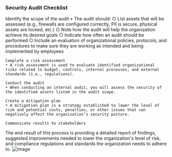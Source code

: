 <h3> Security Audit Checklist </h3>

Identify the scope of the audit
	• The audit should:
		○ List assets that will be assessed (e.g., firewalls are configured correctly, PII is secure, physical assets are locked, etc.) 
		○ Note how the audit will help the organization achieve its desired goals
		○ Indicate how often an audit should be performed
		○ Include an evaluation of organizational policies, protocols, and procedures to make sure they are working as intended and being implemented by employees
		
	Complete a risk assessment
	• A risk assessment is used to evaluate identified organizational risks related to budget, controls, internal processes, and external standards (i.e., regulations).
	
	Conduct the audit
	• When conducting an internal audit, you will assess the security of the identified assets listed in the audit scope.
	
	Create a mitigation plan
	• A mitigation plan is a strategy established to lower the level of risk and potential costs, penalties, or other issues that can negatively affect the organization’s security posture. 
	
	Communicate results to stakeholders
The end result of this process is providing a detailed report of findings, suggested improvements needed to lower the organization's level of risk, and compliance regulations and standards the organization needs to adhere to. ![image](https://github.com/Nisha318/Documentation-and-Reporting/assets/12909665/b6725e5a-9649-4b36-837b-1e4f176d7bbd)

